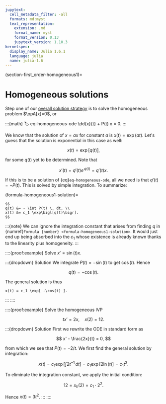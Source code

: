 ```yaml
---
jupytext:
  cell_metadata_filter: -all
  formats: md:myst
  text_representation:
    extension: .md
    format_name: myst
    format_version: 0.13
    jupytext_version: 1.10.3
kernelspec:
  display_name: Julia 1.6.1
  language: julia
  name: julia-1.6
---
```

(section-first_order-homogeneous1)=
# Homogeneous solutions

Step one of our [overall solution strategy](algorithm-linear-solve) is to solve the homogeneous problem $\opA[x]=0$, or

:::{math}
:label: eq-homogeneous-ode
\dd{x}{t} + P(t) x = 0.
:::

We know that the solution of $x=ax$ for constant $a$ is $x(t)=\exp(at)$. Let's guess that the solution is exponential in this case as well: 

$$
x(t) = \exp\bigl[q(t)\bigr],
$$

for some $q(t)$ yet to be determined. Note that 

$$
x'(t) = q'(t) e^{\,q(t)} = q'(t) x.
$$

If this is to be a solution of {eq}`eq-homogeneous-ode`, all we need is that $q'(t)=-P(t)$. This is solved by simple integration. To summarize:

(formula-homogeneous1-solution)=
````{proof:formula} Solution of $x'+P(t)x=0$
$$
q(t) &= - \int P(t) \, dt, \\
x(t) &= c_1 \exp\bigl[q(t)\bigr].
$$
````

:::{note}
We can ignore the integration constant that arises from finding $q$ in {numref}`Formula {number} <formula-homogeneous1-solution>`. It would just end up being absorbed into the $c_1$ whose existence is already known thanks to the linearity plus homogeneity.
:::

::::{proof:example}
Solve $x'=\sin(t) x$. 

:::{dropdown} Solution
We integrate $P(t)=-\sin(t)$ to get $\cos(t)$. Hence

$$
q(t) = - \cos(t).
$$

The general solution is thus 

```{math}
x(t) = c_1 \exp[ -\cos(t) ].
```
:::
::::

::::{proof:example}
Solve the homogeneous IVP

$$
t x' = 2x, \quad x(2) = 12.
$$

:::{dropdown} Solution
First we rewrite the ODE in standard form as 

$$
x' - \frac{2x}{t} = 0,
$$

from which we see that $P(t)=-2/t$. We first find the general solution by integration:

$$
x(t) = c_1 \exp\left[ \int 2t^{-1}\, dt \right] = c_1 \exp\bigl[2\ln(t)\bigr] = c_1 t^2.
$$

To eliminate the integration constant, we apply the initial condition:

$$
12 = x_h(2) = c_1\cdot 2^2.
$$

Hence $x(t) = 3t^2$.
:::
::::

